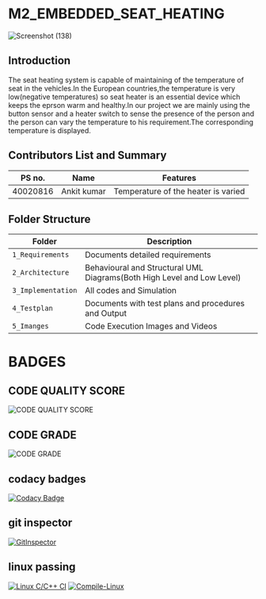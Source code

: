 # M2_EMBEDDED_SEAT_HEATING

![Screenshot (138)](https://user-images.githubusercontent.com/89648206/133674411-c375e7eb-c221-4b65-9919-7cac7899b5b7.png)

## Introduction
The seat heating system is capable of maintaining of the temperature of seat in the vehicles.In the European countries,the temperature is very low(negative temperatures) so seat heater is an essential device which keeps the eprson warm and healthy.In our project we are mainly using the button sensor and a heater switch to sense the presence of the person and the person can vary the temperature to his requirement.The corresponding temperature is displayed.
## Contributors List and Summary
|PS no. |  Name   |    Features    |
|-------|---------|----------------|
| 40020816 | Ankit kumar |Temperature of the heater is varied|

## Folder Structure
Folder                   | Description
-------------------------| -----------------------------------------
`1_Requirements`         | Documents detailed requirements
`2_Architecture`         | Behavioural and Structural UML Diagrams(Both High Level and Low Level)
`3_Implementation`     | All codes and Simulation
`4_Testplan`       | Documents with test plans and procedures and Output
`5_Imanges `      | Code Execution Images and Videos


# BADGES
## CODE QUALITY SCORE
![CODE QUALITY SCORE](https://api.codiga.io/project/30162/score/svg)
## CODE GRADE
![CODE GRADE](https://api.codiga.io/project/30162/status/svg)
## codacy badges
[![Codacy Badge](https://app.codacy.com/project/badge/Grade/542d46fa5ca546f7895af5b17d67d73a)](https://www.codacy.com/gh/ankitkumar304/M2_EMBEDDED_SEAT_HEATING/dashboard?utm_source=github.com&amp;utm_medium=referral&amp;utm_content=ankitkumar304/M2_EMBEDDED_SEAT_HEATING&amp;utm_campaign=Badge_Grade)
## git inspector
[![GitInspector](https://github.com/ankitkumar304/M2_EMBEDDED_SEAT_HEATING/actions/workflows/gitinspector.yml/badge.svg)](https://github.com/ankitkumar304/M2_EMBEDDED_SEAT_HEATING/actions/workflows/gitinspector.yml)
## linux passing
[![Linux C/C++ CI](https://github.com/ankitkumar304/M2_EMBEDDED_SEAT_HEATING/actions/workflows/Linux_c-cpp.yml/badge.svg)](https://github.com/ankitkumar304/M2_EMBEDDED_SEAT_HEATING/actions/workflows/Linux_c-cpp.yml)
[![Compile-Linux](https://github.com/ankitkumar304/M2_EMBEDDED_SEAT_HEATING/actions/workflows/compile.yml/badge.svg)](https://github.com/ankitkumar304/M2_EMBEDDED_SEAT_HEATING/actions/workflows/compile.yml)
